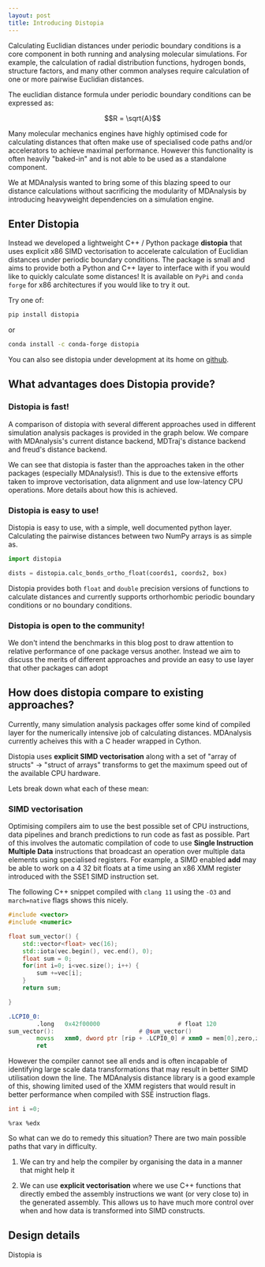 ```yaml
---
layout: post
title: Introducing Distopia
---
```


Calculating Euclidian distances under periodic boundary conditions is a core component in both running and analysing molecular simulations. For example, the calculation of radial distribution functions, hydrogen bonds, structure factors, and many other common analyses require calculation of one or more pairwise Euclidian distances.

The euclidian distance formula under periodic boundary conditions can be expressed as:

```math
R = \sqrt{A}
```

Many molecular mechanics engines have highly optimised code for calculating distances that often make use of specialised code paths and/or accelerators to achieve maximal performance. However this functionality is often heavily "baked-in" and is not able to be used as a standalone component.

We at MDAnalysis wanted to bring some of this blazing speed to our distance calculations without sacrificing the modularity of MDAnalysis by introducing heavyweight dependencies on a simulation engine.

## Enter Distopia ##

Instead we developed a lightweight C++ / Python package **distopia** that uses explicit x86 SIMD vectorisation to accelerate calculation of Euclidian distances under periodic boundary conditions. The package is small and aims to provide both a Python and C++ layer to interface with if you would like to quickly
calculate some distances! It is available on `PyPi` and `conda forge` for x86 architectures if you would like to try it out. 

Try one of:

```bash
pip install distopia
```

or 

```bash
conda install -c conda-forge distopia
```

You can also see distopia under development at its home on  [github][Distopia github].

## What advantages does Distopia provide? ##

### Distopia is fast! ###

 A comparison of distopia with several different approaches used in different simulation analysis packages is provided in the graph below.
 We compare with MDAnalysis's current distance backend, MDTraj's distance backend and freud's distance backend.


 We can see that distopia is faster than the approaches taken in the other packages (especially MDAnalysis!). This is due to the extensive efforts
 taken to improve vectorisation, data alignment and use low-latency CPU operations. More details about how this is achieved.

### Distopia is easy to use! ###

 Distopia is easy to use, with a simple, well documented python layer. Calculating the pairwise distances between two NumPy arrays is as simple as.

 ```python
import distopia

dists = distopia.calc_bonds_ortho_float(coords1, coords2, box) 
 ```

Distopia provides both `float` and `double` precision versions of functions to calculate distances and currently supports orthorhombic
periodic boundary conditions or no boundary conditions.

### Distopia is open to the community! ###

We don't intend the benchmarks in this blog post to draw attention to relative performance of one package versus another.
Instead we aim to discuss the merits of different approaches and provide an easy to use layer that other packages can adopt



## How does distopia compare to existing approaches? ##

Currently, many simulation analysis packages offer some kind of compiled layer for 
the numerically intensive job of calculating distances. MDAnalysis currently acheives this with a C header wrapped in Cython. 

Distopia uses **explicit SIMD vectorisation** along with a set of "array of structs" -> "struct of arrays" transforms to get the maximum speed out of the available CPU hardware. 

Lets break down what each of these mean:

### SIMD vectorisation ###

Optimising compilers aim to use the best possible set of CPU instructions, data pipelines and branch predictions to run code as fast as possible. Part of this involves the automatic compilation of code to use  **Single Instruction Multiple Data** instructions that broadcast an operation over multiple data elements using specialised registers. For example, 
a SIMD enabled **add** may be able to work on a 4 32 bit floats at a time using an x86 XMM register introduced with the SSE1 SIMD instruction set. 

The following C++ snippet compiled with `clang 11` using the `-O3` and `march=native` flags shows this nicely. 

```c++
#include <vector>
#include <numeric>

float sum_vector() {
    std::vector<float> vec(16);
    std::iota(vec.begin(), vec.end(), 0);
    float sum = 0;
    for(int i=0; i<vec.size(); i++) {
        sum +=vec[i];
    }
    return sum;

}

```

```asm
.LCPI0_0:
        .long   0x42f00000                      # float 120
sum_vector():                        # @sum_vector()
        movss   xmm0, dword ptr [rip + .LCPI0_0] # xmm0 = mem[0],zero,zero,zero
        ret
```

However the compiler cannot see all ends and is often incapable of identifying large scale data transformations that may result in better
SIMD utilisation down the line. The MDAnalysis distance library is a good example of this, showing limited used of the XMM registers that would result in 
better performance when compiled with SSE instruction flags.

 ```c++
int i =0;
 ```

 ```assembly
%rax %edx
 ```

So what can we do to remedy this situation? There are two main possible paths that vary in difficulty.

1. We can try and help the compiler by organising the data in a manner that might help it 

2.  We can use **explicit vectorisation** where we use C++ functions that directly embed the assembly instructions we want (or very close to)
in the generated assembly. This allows us to have much more control over when and how data is transformed into
SIMD constructs.




 ## Design details ##

 Distopia is  




[Distopia github]: https://github.com/MDAnalysis/distopia
